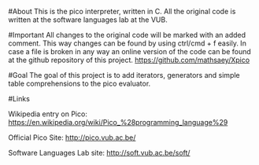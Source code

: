 #About
This is the pico interpreter, written in C. All the original code is written at the software languages lab at the VUB.

#Important
All changes to the original code will be marked with an added comment. This way changes can be found by using ctrl/cmd + f easily.
In case a file is broken in any way an online version of the code can be found at the github repository of this project. https://github.com/mathsaey/Xpico

#Goal
The goal of this project is to add iterators, generators and simple table comprehensions to the pico evaluator.

#Links

Wikipedia entry on Pico: https://en.wikipedia.org/wiki/Pico_%28programming_language%29

Official Pico Site: http://pico.vub.ac.be/

Software Languages Lab site: http://soft.vub.ac.be/soft/